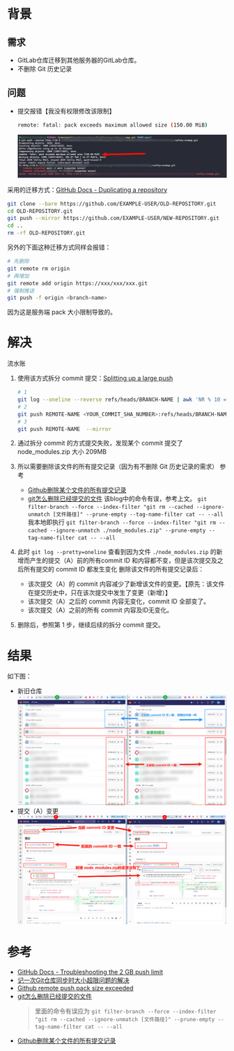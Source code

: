 # 背景

## 需求
- GitLab仓库迁移到其他服务器的GitLab仓库。
- 不删除 Git 历史记录

## 问题
- 提交报错【我没有权限修改该限制】
	```bash
	remote: fatal: pack exceeds maximum allowed size (150.00 MiB)
	```
	![](./assets/1681636-20240429201354478-642678881.png)

采用的迁移方式：[GitHub Docs - Duplicating a repository](https://docs.github.com/en/repositories/creating-and-managing-repositories/duplicating-a-repository)
```bash
git clone --bare https://github.com/EXAMPLE-USER/OLD-REPOSITORY.git
cd OLD-REPOSITORY.git
git push --mirror https://github.com/EXAMPLE-USER/NEW-REPOSITORY.git
cd ..
rm -rf OLD-REPOSITORY.git
```

另外的下面这种迁移方式同样会报错：
```bash
# 先删除
git remote rm origin
# 再增加
git remote add origin https://xxx/xxx/xxx.git
# 强制推送
git push -f origin <branch-name>
```

因为这是服务端 pack 大小限制导致的。


# 解决
流水账
1. 使用该方式拆分 commit 提交：[Splitting up a large push](https://docs.github.com/en/get-started/using-git/troubleshooting-the-2-gb-push-limit#splitting-up-a-large-push)
	```bash
	# 1
	git log --oneline --reverse refs/heads/BRANCH-NAME | awk 'NR % 10 == 0'
	# 2
	git push REMOTE-NAME <YOUR_COMMIT_SHA_NUMBER>:refs/heads/BRANCH-NAME
	# 3
	git push REMOTE-NAME  --mirror
	```
2. 通过拆分 commit 的方式提交失败，发现某个 commit 提交了 node_modules.zip 大小 209MB

3. 所以需要删除该文件的所有提交记录（因为有不删除 Git 历史记录的需求）
	参考
	- [Github删除某个文件的所有提交记录](https://cloud.tencent.com/developer/article/1665810)
	- [git怎么删除已经提交的文件](https://worktile.com/kb/ask/239451.html) 该blog中的命令有误，参考上文。
	`git filter-branch --force --index-filter "git rm --cached --ignore-unmatch [文件路径]" --prune-empty --tag-name-filter cat -- --all`
	我本地即执行
	`git filter-branch --force --index-filter "git rm --cached --ignore-unmatch ./node_modules.zip" --prune-empty --tag-name-filter cat -- --all`

4. 此时 `git log --pretty=oneline` 查看到因为文件 `./node_modules.zip` 的新增而产生的提交（A）前的所有commit ID 和内容都不变，但是该次提交及之后所有提交的 commit ID 都发生变化
	删除该文件的所有提交记录后：
	- 该次提交（A）的 commit 内容减少了新增该文件的变更。【原先：该文件在提交历史中，只在该次提交中发生了变更（新增）】
	- 该次提交（A）之后的 commit 内容无变化，commit ID 全部变了。
	- 该次提交（A）之前的所有 commit 内容及ID无变化。

5. 删除后，参照第 1 步，继续后续的拆分 commit 提交。


# 结果

如下图：
- 新旧仓库
![](./assets/1681636-20240429194752388-1041013380.png)
- 提交（A）变更
![](./assets/1681636-20240429201221024-1650211434.png)



# 参考
- [GitHub Docs - Troubleshooting the 2 GB push limit](https://docs.github.com/en/get-started/using-git/troubleshooting-the-2-gb-push-limit)
- [记一次Git仓库同步时大小超限问题的解决](https://www.banyudu.com/posts/fix-git-pack-exceeds-maximum-allowed-size-problem.b5bac6)
- [Github remote push pack size exceeded](https://stackoverflow.com/a/51468389)
- [git怎么删除已经提交的文件](https://worktile.com/kb/ask/239451.html)
	> 里面的命令有误应为
	> `git filter-branch --force --index-filter "git rm --cached --ignore-unmatch [文件路径]" --prune-empty --tag-name-filter cat -- --all`
- [Github删除某个文件的所有提交记录](https://cloud.tencent.com/developer/article/1665810)
